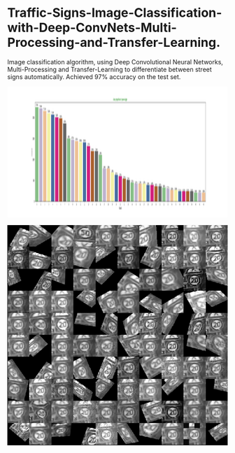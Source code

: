 # Traffic-Signs-Image-Classification-with-Deep-ConvNets-Multi-Processing-and-Transfer-Learning.
Image classification algorithm, using Deep Convolutional Neural Networks, Multi-Processing and Transfer-Learning to differentiate between street signs automatically. Achieved 97% accuracy on the test set.

<p align="center">
  <img width="1400" height="300" src="percentages.png">
</p>
<p align="center">
  <img src="augmented_images.png">
</p>

